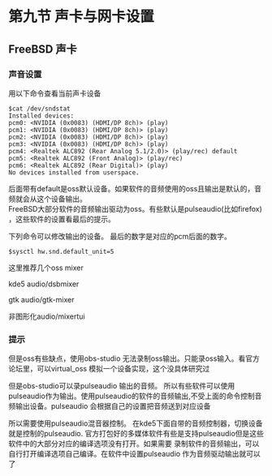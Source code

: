 # 第九节 声卡与网卡设置
## FreeBSD 声卡
### 声音设置

用以下命令查看当前声卡设备

```shell
$cat /dev/sndstat
Installed devices:
pcm0: <NVIDIA (0x0083) (HDMI/DP 8ch)> (play)
pcm1: <NVIDIA (0x0083) (HDMI/DP 8ch)> (play)
pcm2: <NVIDIA (0x0083) (HDMI/DP 8ch)> (play)
pcm3: <NVIDIA (0x0083) (HDMI/DP 8ch)> (play)
pcm4: <Realtek ALC892 (Rear Analog 5.1/2.0)> (play/rec) default
pcm5: <Realtek ALC892 (Front Analog)> (play/rec)
pcm6: <Realtek ALC892 (Rear Digital)> (play)
No devices installed from userspace.
```
后面带有default是oss默认设备。如果软件的音频使用的oss且输出是默认的，音频就会从这个设备输出。  
FreeBSD大部分软件的音频输出驱动为oss。有些默认是pulseaudio(比如firefox) ，这些软件的设置看最后的提示。

下列命令可以修改输出的设备。
最后的数字是对应的pcm后面的数字。

```shell
$sysctl hw.snd.default_unit=5
```
这里推荐几个oss mixer

kde5 audio/dsbmixer

gtk  audio/gtk-mixer

非图形化audio/mixertui

### 提示
但是oss有些缺点，使用obs-studio 无法录制oss输出。只能录oss输入。看官方论坛里，可以virtual_oss 模拟一个设备实现，这个没具体研究过  

但是obs-studio可以录pulseaudio 输出的音频。
所以有些软件可以使用pulseaudio作为输出。使用pulseaudio的软件的音频输出,不受上面的命令控制音频输出设备。pulseaudio 会根据自己的设置把音频送到对应设备  

所以需要使用pulseaudio混音器控制。
在kde5下面自带的音频控制器，切换设备就是控制的pulseaudio.
官方打包好的多媒体软件有些是支持pulseaudio但是这些软件中的大部分对应的编译选项没有打开。如果需要
录制软件的音频输出，可以自行打开编译选项自己编译。在软件中设置pulseaudio 作为音频驱动输出就可以了
